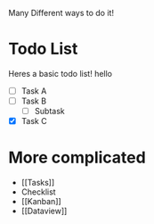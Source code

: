 Many Different ways to do it!


# Todo List
Heres a basic todo list!
hello
- [ ] Task A
- [ ] Task B
	- [ ] Subtask
- [x] Task C

# More complicated 
- [[Tasks]]
- Checklist
- [[Kanban]]
- [[Dataview]]